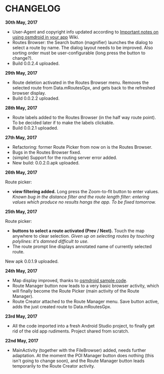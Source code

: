 CHANGELOG
===============
**30th May, 2017**

- User-Agent and copyright info updated according to [Important notes on using osmdroid in your app](https://github.com/osmdroid/osmdroid/wiki/Important-notes-on-using-osmdroid-in-your-app) Wiki.
- Routes Browser: the Search button (magnifier) launches the dialog to select a route by name. The dialog layout needs to be improved.
Also sorting order must be user-configurable (long press the button to change?).
- Build 0.0.2.4 uploaded.

**29th May, 2017**

- Route deletion activated in the Routes Browser menu. Removes the selected route from Data.mRoutesGpx, and gets back to the refreshed browser display.
- Build 0.0.2.2 uploaded.

**28th May, 2017**

- Route labels added to the Routes Browser (in the half way route point). To be decided later if to make the labels clickable.
- Build 0.0.2.1 uploaded.


**27th May, 2017**

- Refactoring: former Route Picker from now on is the Routes Browser.
- Bugs in the Routes Browser fixed.
- (simple) Support for the routing server error added.
- New build: 0.0.2.0.apk uploaded.

**26th May, 2017**

Route picker:
- **view filtering added.** Long press the Zoom-to-fit button to enter values. *Known bug in the distance filter and the route length filter: 
entering values which produce no results hangs the app. To be fixed tomorrow.*

**25th May, 2017**

Route picker: 
- **buttons to select a route activated (Prev / Next).** Touch the map anywhere to clear selection. *Given up on selecting routes by touching polylines: it's damned difficult to use.*
- The route prompt line displays annotated name of currently selected route.

New apk 0.0.1.9 uploaded.

**24th May, 2017**
- Map display improved, thanks to [osmdroid sample code](https://github.com/osmdroid/osmdroid/tree/master/OpenStreetMapViewer).
- Route Manager button now leads to a very basic browser activity, which will finally become the Route Picker (main activity of the Route Manager).
- Route Creator attached to the Route Manager menu. Save button active, adds the just created route to Data.mRoutesGpx.

**23rd May, 2017**

- All the code imported into a fresh Android Studio project, to finally get rid of the old app rudiments. Project shared from scratch.

**22nd May, 2017**

- MainActivity (together with the FileBrowser) added, needs further adaptation. At the moment the POI Manager button does nothing (this isn't going to change soon), and the Route Manager button leads temporarily to the Route Creator activity.